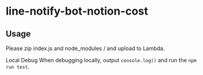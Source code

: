 # line-notify-bot-notion-cost

## Usage

Please zip index.js and node_modules / and upload to Lambda.

Local Debug
When debugging locally, output `console.log()` and run the `npm run test`.